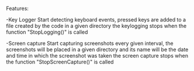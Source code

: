 
Features:

-Key Logger
  Start detecting keyboard events, pressed keys are added to a file created by the code in a given directory
  the keylogging stops when the function "StopLogging()" is called

-Screen capture
  Start capturing screenshots every given interval, the screenshots will be placed in a given directory and its name will be the date and time in which the screenshot was taken
  the screen capture stops when the function "StopScreenCapture()" is called


